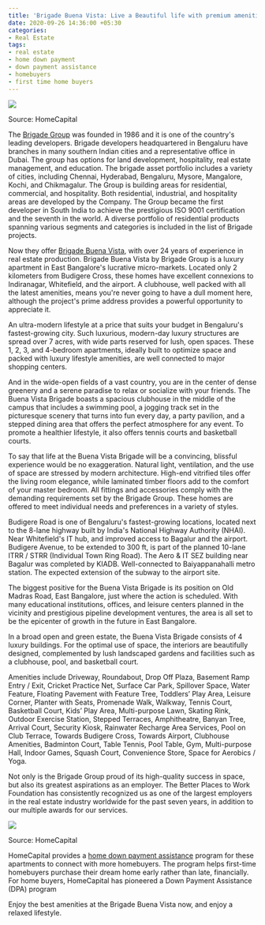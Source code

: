 ```yaml
---
title: 'Brigade Buena Vista: Live a Beautiful life with premium amenities in Bangalore'
date: 2020-09-26 14:36:00 +05:30
categories:
- Real Estate
tags:
- real estate
- home down payment
- down payment assistance
- homebuyers
- first time home buyers
---
```


**[![](https://lh6.googleusercontent.com/ptcljqwNWGtRcUBXOkbIpY70-D_5XszjOZJQ9VSaGD_w484vTYyKLLEHDStYelYh9gwb7RA8eH-4v1jzp1L87aN-SRf-J-5U7MsJ0GmGLisM6Z2QrBm9su5FCV-73Y1ctcQcBS4f)](https://homecapital.in/property/364/brigade-buena-vista-1-bhk)**

Source: HomeCapital

The [Brigade Group](https://homecapital.in/offering/developer/broigade-group) was founded in 1986 and it is one of the country's leading developers. Brigade developers headquartered in Bengaluru have branches in many southern Indian cities and a representative office in Dubai. The group has options for land development, hospitality, real estate management, and education. The brigade asset portfolio includes a variety of cities, including Chennai, Hyderabad, Bengaluru, Mysore, Mangalore, Kochi, and Chikmagalur. The Group is building areas for residential, commercial, and hospitality. Both residential, industrial, and hospitality areas are developed by the Company. The Group became the first developer in South India to achieve the prestigious ISO 9001 certification and the seventh in the world. A diverse portfolio of residential products spanning various segments and categories is included in the list of Brigade projects.

Now they offer [Brigade Buena Vista](https://homecapital.in/property/364/brigade-buena-vista-1-bhk), with over 24 years of experience in real estate production. Brigade Buena Vista by Brigade Group is a luxury apartment in East Bangalore's lucrative micro-markets. Located only 2 kilometers from Budigere Cross, these homes have excellent connexions to Indiranagar, Whitefield, and the airport. A clubhouse, well packed with all the latest amenities, means you're never going to have a dull moment here, although the project's prime address provides a powerful opportunity to appreciate it.

An ultra-modern lifestyle at a price that suits your budget in Bengaluru's fastest-growing city. Such luxurious, modern-day luxury structures are spread over 7 acres, with wide parts reserved for lush, open spaces. These 1, 2, 3, and 4-bedroom apartments, ideally built to optimize space and packed with luxury lifestyle amenities, are well connected to major shopping centers.

And in the wide-open fields of a vast country, you are in the center of dense greenery and a serene paradise to relax or socialize with your friends. The Buena Vista Brigade boasts a spacious clubhouse in the middle of the campus that includes a swimming pool, a jogging track set in the picturesque scenery that turns into fun every day, a party pavilion, and a stepped dining area that offers the perfect atmosphere for any event. To promote a healthier lifestyle, it also offers tennis courts and basketball courts.

To say that life at the Buena Vista Brigade will be a convincing, blissful experience would be no exaggeration. Natural light, ventilation, and the use of space are stressed by modern architecture. High-end vitrified tiles offer the living room elegance, while laminated timber floors add to the comfort of your master bedroom. All fittings and accessories comply with the demanding requirements set by the Brigade Group. These homes are offered to meet individual needs and preferences in a variety of styles.

Budigere Road is one of Bengaluru's fastest-growing locations, located next to the 8-lane highway built by India's National Highway Authority (NHAI). Near Whitefield's IT hub, and improved access to Bagalur and the airport. Budigere Avenue, to be extended to 300 ft, is part of the planned 10-lane ITRR / STRR (Individual Town Ring Road). The Aero & IT SEZ building near Bagalur was completed by KIADB. Well-connected to Baiyappanahalli metro station. The expected extension of the subway to the airport site.

The biggest positive for the Buena Vista Brigade is its position on Old Madras Road, East Bangalore, just where the action is scheduled. With many educational institutions, offices, and leisure centers planned in the vicinity and prestigious pipeline development ventures, the area is all set to be the epicenter of growth in the future in East Bangalore.

In a broad open and green estate, the Buena Vista Brigade consists of 4 luxury buildings. For the optimal use of space, the interiors are beautifully designed, complemented by lush landscaped gardens and facilities such as a clubhouse, pool, and basketball court.

Amenities include Driveway,  Roundabout, Drop Off Plaza, Basement Ramp Entry / Exit, Cricket Practice Net, Surface Car Park, Spillover Space, Water Feature, Floating Pavement with Feature Tree, Toddlers’ Play Area, Leisure Corner, Planter with Seats, Promenade Walk, Walkway, Tennis Court, Basketball Court, Kids’ Play Area, Multi-purpose Lawn, Skating Rink, Outdoor Exercise Station, Stepped Terraces, Amphitheatre, Banyan Tree, Arrival Court, Security Kiosk, Rainwater Recharge Area Services, Pool on Club Terrace, Towards Budigere Cross, Towards Airport, Clubhouse Amenities, Badminton Court, Table Tennis, Pool Table, Gym, Multi-purpose Hall, Indoor Games, Squash Court, Convenience Store, Space for Aerobics / Yoga.

Not only is the Brigade Group proud of its high-quality success in space, but also its greatest aspirations as an employer. The Better Places to Work Foundation has consistently recognized us as one of the largest employers in the real estate industry worldwide for the past seven years, in addition to our multiple awards for our services.

**[![](https://lh6.googleusercontent.com/UpEjB7mszaDTigNdmKgA3o54uDPpDdJ6LZ2gfyK7S3ZAPr5-OAFX5lhe47KJTw1BIl4bS_vTwlEIanClgq5ckiOV7hykLSp7LoPN9ne61VfqVRdpIA0UK1lZC1mhHJ_EPfwCGaLo)](https://homecapital.in/offering)**

Source: HomeCapital

HomeCapital provides a [home down payment assistance](https://homecapital.in) program for these apartments to connect with more homebuyers. The program helps first-time homebuyers purchase their dream home early rather than late, financially. For home buyers, HomeCapital has pioneered a Down Payment Assistance (DPA) program

Enjoy the best amenities at the Brigade Buena Vista now, and enjoy a relaxed lifestyle.